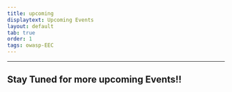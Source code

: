 ```yaml
---
title: upcoming
displaytext: Upcoming Events
layout: default
tab: true
order: 1
tags: owasp-EEC
---
```


---
Stay Tuned for more upcoming Events!!
---
